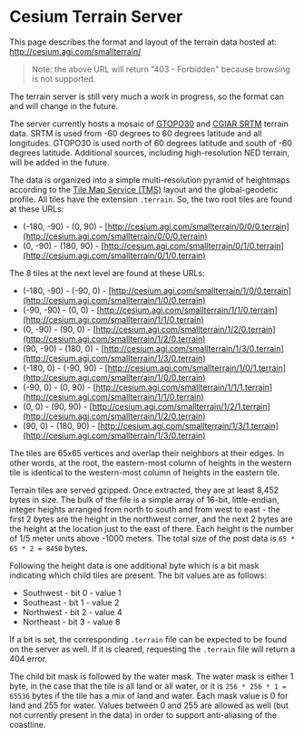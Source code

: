 # Cesium Terrain Server

This page describes the format and layout of the terrain data hosted at:
http://cesium.agi.com/smallterrain/

> Note: the above URL will return "403 - Forbidden" because browsing is not supported.

The terrain server is still very much a work in progress, so the format can and will change in the future.

The server currently hosts a mosaic of [GTOPO30](http://eros.usgs.gov/#/Find_Data/Products_and_Data_Available/gtopo30_info) and [CGIAR SRTM](http://srtm.csi.cgiar.org/) terrain data.  SRTM is used from -60 degrees to 60 degrees latitude and all longitudes.  GTOPO30 is used north of 60 degrees latitude and south of -60 degrees latitude.  Additional sources, including high-resolution NED terrain, will be added in the future.

The data is organized into a simple multi-resolution pyramid of heightmaps according to the [Tile Map Service (TMS)](http://wiki.osgeo.org/wiki/Tile_Map_Service_Specification) layout and the global-geodetic profile.  All tiles have the extension `.terrain`.  So, the two root tiles are found at these URLs:

* (-180, -90) - (0, 90) - [http://cesium.agi.com/smallterrain/0/0/0.terrain](http://cesium.agi.com/smallterrain/0/0/0.terrain)
* (0, -90) - (180, 90) - [http://cesium.agi.com/smallterrain/0/1/0.terrain](http://cesium.agi.com/smallterrain/0/1/0.terrain)

The 8 tiles at the next level are found at these URLs:

* (-180, -90) - (-90, 0) - [http://cesium.agi.com/smallterrain/1/0/0.terrain](http://cesium.agi.com/smallterrain/1/0/0.terrain)
* (-90, -90) - (0, 0) - [http://cesium.agi.com/smallterrain/1/1/0.terrain](http://cesium.agi.com/smallterrain/1/1/0.terrain)
* (0, -90) - (90, 0) - [http://cesium.agi.com/smallterrain/1/2/0.terrain](http://cesium.agi.com/smallterrain/1/2/0.terrain)
* (90, -90) - (180, 0) - [http://cesium.agi.com/smallterrain/1/3/0.terrain](http://cesium.agi.com/smallterrain/1/3/0.terrain)
* (-180, 0) - (-90, 90) - [http://cesium.agi.com/smallterrain/1/0/1.terrain](http://cesium.agi.com/smallterrain/1/0/0.terrain)
* (-90, 0) - (0, 90) - [http://cesium.agi.com/smallterrain/1/1/1.terrain](http://cesium.agi.com/smallterrain/1/1/0.terrain)
* (0, 0) - (90, 90) - [http://cesium.agi.com/smallterrain/1/2/1.terrain](http://cesium.agi.com/smallterrain/1/2/0.terrain)
* (90, 0) - (180, 90) - [http://cesium.agi.com/smallterrain/1/3/1.terrain](http://cesium.agi.com/smallterrain/1/3/0.terrain)

The tiles are 65x65 vertices and overlap their neighbors at their edges.  In other words, at the root, the eastern-most column of heights in the western tile is identical to the western-most column of heights in the eastern tile.

Terrain tiles are served gzipped.  Once extracted, they are at least 8,452 bytes in size.  The bulk of the file is a simple array of 16-bit, little-endian, integer heights arranged from north to south and from west to east - the first 2 bytes are the height in the northwest corner, and the next 2 bytes are the height at the location just to the east of there.  Each height is the number of 1/5 meter units above -1000 meters.  The total size of the post data is `65 * 65 * 2 = 8450` bytes.

Following the height data is one additional byte which is a bit mask indicating which child tiles are present.  The bit values are as follows:

* Southwest - bit 0 - value 1
* Southeast - bit 1 - value 2
* Northwest - bit 2 - value 4
* Northeast - bit 3 - value 8

If a bit is set, the corresponding `.terrain` file can be expected to be found on the server as well.  If it is cleared, requesting the `.terrain` file will return a 404 error.

The child bit mask is followed by the water mask.  The water mask is either 1 byte, in the case that the tile is all land or all water, or it is `256 * 256 * 1 = 65536` bytes if the tile has a mix of land and water.  Each mask value is 0 for land and 255 for water.  Values between 0 and 255 are allowed as well (but not currently present in the data) in order to support anti-aliasing of the coastline.